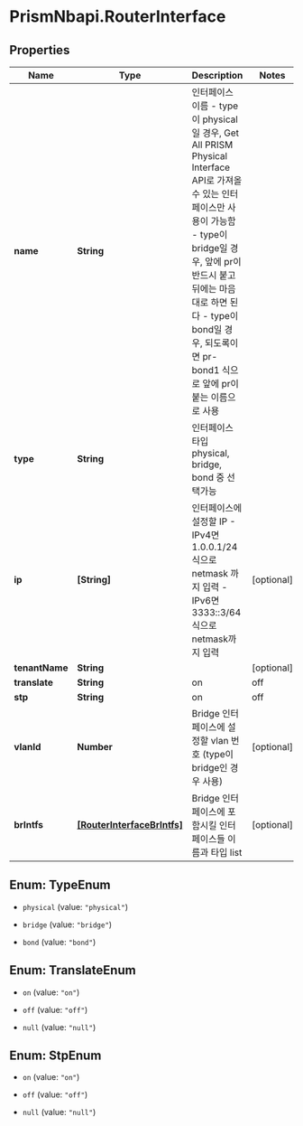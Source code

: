 # PrismNbapi.RouterInterface

## Properties
Name | Type | Description | Notes
------------ | ------------- | ------------- | -------------
**name** | **String** | 인터페이스 이름 - type이 physical일 경우, Get All PRISM Physical Interface API로 가져올 수 있는 인터페이스만 사용이 가능함 - type이 bridge일 경우, 앞에 pr이 반드시 붙고 뒤에는 마음대로 하면 된다 - type이 bond일 경우, 되도록이면 pr-bond1 식으로 앞에 pr이 붙는 이름으로 사용 | 
**type** | **String** | 인터페이스 타입 physical, bridge, bond 중 선택가능 | 
**ip** | **[String]** | 인터페이스에 설정할 IP - IPv4면 1.0.0.1/24 식으로 netmask 까지 입력 - IPv6면 3333::3/64 식으로 netmask까지 입력 | [optional] 
**tenantName** | **String** |  | [optional] 
**translate** | **String** | on | off | null 테넌트간 통신을 위한 루프백 설정 true를 전송 시 xvid.cfg에 해당 정보 저장. 그 외는 무시 (type이 bridge인 경우 사용) | [optional] 
**stp** | **String** | on | off | null stp 적용 설정. default는 null (type이 bridge인 경우 사용) | [optional] 
**vlanId** | **Number** | Bridge 인터페이스에 설정할 vlan 번호 (type이 bridge인 경우 사용) | [optional] 
**brIntfs** | [**[RouterInterfaceBrIntfs]**](RouterInterfaceBrIntfs.md) | Bridge 인터페이스에 포함시킬 인터페이스들 이름과 타입 list | [optional] 


<a name="TypeEnum"></a>
## Enum: TypeEnum


* `physical` (value: `"physical"`)

* `bridge` (value: `"bridge"`)

* `bond` (value: `"bond"`)




<a name="TranslateEnum"></a>
## Enum: TranslateEnum


* `on` (value: `"on"`)

* `off` (value: `"off"`)

* `null` (value: `"null"`)




<a name="StpEnum"></a>
## Enum: StpEnum


* `on` (value: `"on"`)

* `off` (value: `"off"`)

* `null` (value: `"null"`)





